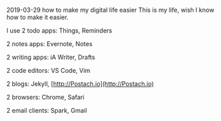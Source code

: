 2019-03-29 how to make my digital life easier
This is my life, wish I know how to make it easier.

I use 2 todo apps: Things, Reminders

2 notes apps: Evernote, Notes

2 writing apps: iA Writer, Drafts

2 code editors: VS Code, Vim

2 blogs: Jekyll, [http://Postach.io](http://Postach.io)

2 browsers: Chrome, Safari

2 email clients: Spark, Gmail
